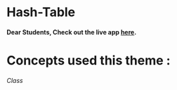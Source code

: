 # Hash-Table

#### Dear Students, Check out the live app [here](https://kdeepika-brs.github.io/Queue/).

# Concepts used this theme :
###### Class
